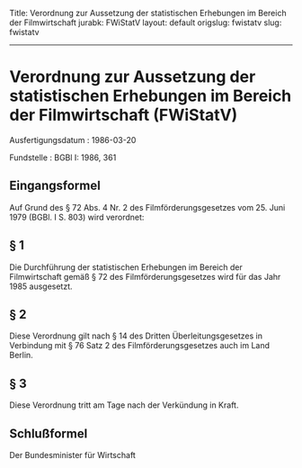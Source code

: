 Title: Verordnung zur Aussetzung der statistischen Erhebungen im Bereich der Filmwirtschaft
jurabk: FWiStatV
layout: default
origslug: fwistatv
slug: fwistatv

---

# Verordnung zur Aussetzung der statistischen Erhebungen im Bereich der Filmwirtschaft (FWiStatV)

Ausfertigungsdatum
:   1986-03-20

Fundstelle
:   BGBl I: 1986, 361



## Eingangsformel

Auf Grund des § 72 Abs. 4 Nr. 2 des Filmförderungsgesetzes vom 25.
Juni 1979 (BGBl. I S. 803) wird verordnet:


## § 1

Die Durchführung der statistischen Erhebungen im Bereich der
Filmwirtschaft gemäß § 72 des Filmförderungsgesetzes wird für das Jahr
1985 ausgesetzt.


## § 2

Diese Verordnung gilt nach § 14 des Dritten Überleitungsgesetzes in
Verbindung mit § 76 Satz 2 des Filmförderungsgesetzes auch im Land
Berlin.


## § 3

Diese Verordnung tritt am Tage nach der Verkündung in Kraft.


## Schlußformel

Der Bundesminister für Wirtschaft

